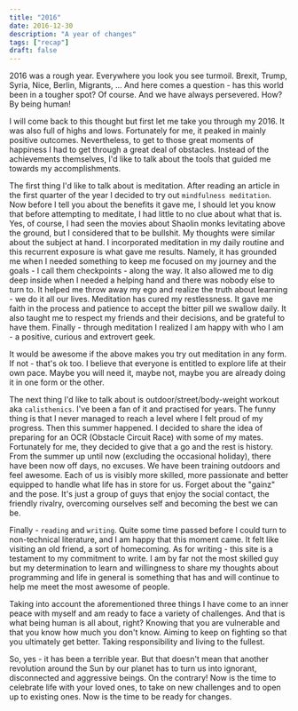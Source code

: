 ```yaml
---
title: "2016"
date: 2016-12-30
description: "A year of changes"
tags: ["recap"]
draft: false
---
```


2016 was a rough year. Everywhere you look you see turmoil. Brexit, Trump, Syria, Nice, Berlin, Migrants, ... And here comes a question - has this world been in a tougher spot? Of course. And we have always persevered. How? By being human!

I will come back to this thought but first let me take you through my 2016. It was also full of highs and lows. Fortunately for me, it peaked in mainly positive outcomes. Nevertheless, to get to those great moments of happiness I had to get through a great deal of obstacles. Instead of the achievements themselves, I'd like to talk about the tools that guided me towards my accomplishments.

The first thing I'd like to talk about is meditation. After reading an article in the first quarter of the year I decided to try out `mindfulness meditation`. Now before I tell you about the benefits it gave me, I should let you know that before attempting to meditate, I had little to no clue about what that is. Yes, of course, I had seen the movies about Shaolin monks levitating above the ground, but I considered that to be bullshit. My thoughts were similar about the subject at hand.
I incorporated meditation in my daily routine and this recurrent exposure is what gave me results. Namely, it has grounded me when I needed something to keep me focused on my journey and the goals - I call them checkpoints - along the way. It also allowed me to dig deep inside when I needed a helping hand and there was nobody else to turn to. It helped me throw away my ego and realize the truth about learning - we do it all our lives.
Meditation has cured my restlessness. It gave me faith in the process and patience to accept the bitter pill we swallow daily. It also taught me to respect my friends and their decisions, and be grateful to have them. Finally - through meditation I realized I am happy with who I am - a positive, curious and extrovert geek.

It would be awesome if the above makes you try out meditation in any form. If not - that's ok too. I believe that everyone is entitled to explore life at their own pace. Maybe you will need it, maybe not, maybe you are already doing it in one form or the other.

The next thing I'd like to talk about is outdoor/street/body-weight workout aka `calisthenics`. I've been a fan of it and practised for years. The funny thing is that I never managed to reach a level where I felt proud of my progress. Then this summer happened. I decided to share the idea of preparing for an OCR (Obstacle Circuit Race) with some of my mates. Fortunately for me, they decided to give that a go and the rest is history. From the summer up until now (excluding the occasional holiday), there have been now off days, no excuses. We have been training outdoors and feel awesome. Each of us is visibly more skilled, more passionate and better equipped to handle what life has in store for us. Forget about the "gainz" and the pose. It's just a group of guys that enjoy the social contact, the friendly rivalry, overcoming ourselves self and becoming the best we can be.

Finally - `reading` and `writing`. Quite some time passed before I could turn to non-technical literature, and I am happy that this moment came. It felt like visiting an old friend, a sort of homecoming. As for writing - this site is a testament to my commitment to write. I am by far not the most skilled guy but my determination to learn and willingness to share my thoughts about programming and life in general is something that has and will continue to help me meet the most awesome of people.

Taking into account the aforementioned three things I have come to an inner peace with myself and am ready to face a variety of challenges. And that is what being human is all about, right? Knowing that you are vulnerable and that you know how much you don't know. Aiming to keep on fighting so that you ultimately get better. Taking responsibility and living to the fullest.

So, yes - it has been a terrible year. But that doesn't mean that another revolution around the Sun by our planet has to turn us into ignorant, disconnected and aggressive beings. On the contrary! Now is the time to celebrate life with your loved ones, to take on new challenges and to open up to existing ones. Now is the time to be ready for changes.
